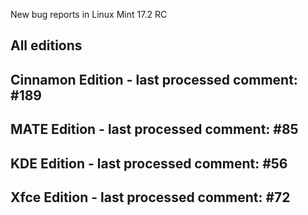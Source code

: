 New bug reports in Linux Mint 17.2 RC

All editions
------------

Cinnamon Edition - last processed comment: #189
-----------------------------------------------

MATE Edition - last processed comment: #85
------------------------------------------

KDE Edition - last processed comment: #56
-----------------------------------------

Xfce Edition - last processed comment: #72
------------------------------------------
